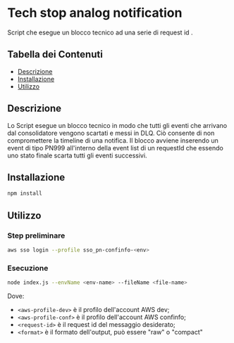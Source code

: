 # Tech stop analog notification

Script che esegue un blocco tecnico ad una serie di request id .

## Tabella dei Contenuti

- [Descrizione](#descrizione)
- [Installazione](#installazione)
- [Utilizzo](#utilizzo)

## Descrizione
Lo Script esegue un blocco tecnico in modo che tutti gli eventi che arrivano dal consolidatore vengono scartati e messi in DLQ.
Ciò consente di non compromettere la timeline di una notifica.
Il blocco avviene inserendo un event di tipo PN999 all'interno della event list di un requestId che essendo uno stato finale scarta tutti gli eventi successivi.
## Installazione

```bash
npm install
```

## Utilizzo
### Step preliminare

```bash
aws sso login --profile sso_pn-confinfo-<env>
```

### Esecuzione
```bash
node index.js --envName <env-name> --fileName <file-name>
```
Dove:
- `<aws-profile-dev>` è il profilo dell'account AWS dev;
- `<aws-profile-conf>` è il profilo dell'account AWS confinfo;
- `<request-id>` è il request id del messaggio desiderato;
- `<format>` è il formato dell'output, può essere "raw" o "compact"



